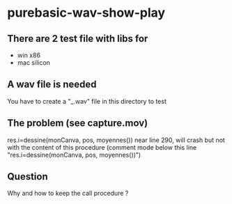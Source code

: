 # purebasic-wav-show-play

## There are 2 test file with libs for
- win x86
- mac silicon

## A wav file is needed
You have to create a "_.wav" file in this directory to test

## The problem (see capture.mov)
res.i=dessine(monCanva, pos, moyennes())
near line 290, will crash but not with the content of this procedure (comment mode below this line "res.i=dessine(monCanva, pos, moyennes())")

## Question
Why and how to keep the call procedure ?
